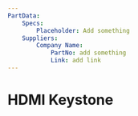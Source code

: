 ```yaml
---
PartData:
    Specs:
        Placeholder: Add something
    Suppliers:
        Company Name:
            PartNo: add something
            Link: add link
---
```


# HDMI Keystone
